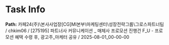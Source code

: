 # Task Info

**Path:** 카페24(주)\본사사업장\[CG]MI본부\마케팅센터\성장전략그룹\그로스파트너팀 / chkim06 / [275195] 파트너사 커뮤니케이션 _ 매체사 프로모션 진행건 F_U - 프로모션 혜택 수령 후, 광고주_마케터 공유 / 2025-08-01_00-00-00

